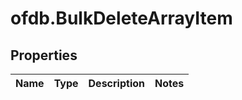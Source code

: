 # ofdb.BulkDeleteArrayItem

## Properties

Name | Type | Description | Notes
------------ | ------------- | ------------- | -------------


